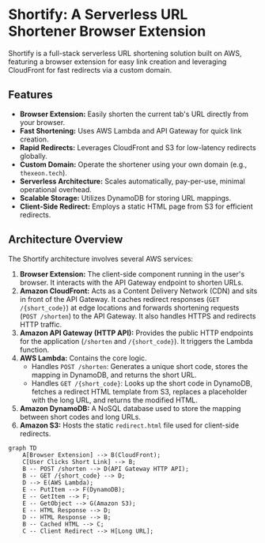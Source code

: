 # Shortify: A Serverless URL Shortener Browser Extension

Shortify is a full-stack serverless URL shortening solution built on AWS, featuring a browser extension for easy link creation and leveraging CloudFront for fast redirects via a custom domain.

## Features

* **Browser Extension:** Easily shorten the current tab's URL directly from your browser.
* **Fast Shortening:** Uses AWS Lambda and API Gateway for quick link creation.
* **Rapid Redirects:** Leverages CloudFront and S3 for low-latency redirects globally.
* **Custom Domain:** Operate the shortener using your own domain (e.g., `thexeon.tech`).
* **Serverless Architecture:** Scales automatically, pay-per-use, minimal operational overhead.
* **Scalable Storage:** Utilizes DynamoDB for storing URL mappings.
* **Client-Side Redirect:** Employs a static HTML page from S3 for efficient redirects.

## Architecture Overview

The Shortify architecture involves several AWS services:

1.  **Browser Extension:** The client-side component running in the user's browser. It interacts with the API Gateway endpoint to shorten URLs.
2.  **Amazon CloudFront:** Acts as a Content Delivery Network (CDN) and sits in front of the API Gateway. It caches redirect responses (`GET /{short_code}`) at edge locations and forwards shortening requests (`POST /shorten`) to the API Gateway. It also handles HTTPS and redirects HTTP traffic.
3.  **Amazon API Gateway (HTTP API):** Provides the public HTTP endpoints for the application (`/shorten` and `/{short_code}`). It triggers the Lambda function.
4.  **AWS Lambda:** Contains the core logic.
    * Handles `POST /shorten`: Generates a unique short code, stores the mapping in DynamoDB, and returns the short URL.
    * Handles `GET /{short_code}`: Looks up the short code in DynamoDB, fetches a redirect HTML template from S3, replaces a placeholder with the long URL, and returns the modified HTML.
5.  **Amazon DynamoDB:** A NoSQL database used to store the mapping between short codes and long URLs.
6.  **Amazon S3:** Hosts the static `redirect.html` file used for client-side redirects.

```mermaid
graph TD
    A[Browser Extension] --> B(CloudFront);
    C[User Clicks Short Link] --> B;
    B -- POST /shorten --> D(API Gateway HTTP API);
    B -- GET /{short_code} --> D;
    D --> E(AWS Lambda);
    E -- PutItem --> F(DynamoDB);
    E -- GetItem --> F;
    E -- GetObject --> G(Amazon S3);
    E -- HTML Response --> D;
    D -- HTML Response --> B;
    B -- Cached HTML --> C;
    C -- Client Redirect --> H[Long URL];
